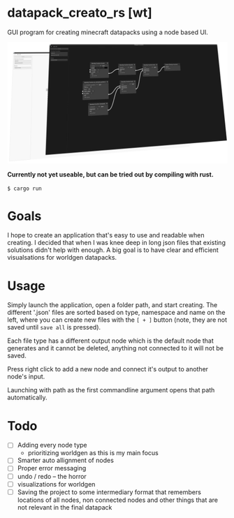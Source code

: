 # datapack_creato_rs [wt]

GUI program for creating minecraft datapacks using a node based UI.

![screenshot](example_images/example.png)

**Currently not yet useable, but can be tried out by compiling with rust.**

`$ cargo run`

# Goals
I hope to create an application that's easy to use and readable when creating. 
I decided that when I was knee deep in long json files that existing solutions didn't help with enough. 
A big goal is to have clear and efficient visualsations for worldgen datapacks.

# Usage
Simply launch the application, open a folder path, and start creating. The different '.json' files are sorted based on type, 
namespace and name on the left, where you can create new files with the `[ + ]` button (note, they are not saved until `save all` 
is pressed). 

Each file type has a different output node which is the default node that generates and it cannot be deleted, 
anything not connected to it will not be saved. 

Press right click to add a new node and connect it's output to another node's input.

Launching with path as the first commandline argument opens that path automatically. 

# Todo
- [ ] Adding every node type
  - prioritizing worldgen as this is my main focus
- [ ] Smarter auto allignment of nodes
- [ ] Proper error messaging
- [ ] undo / redo – the horror
- [ ] visualizations for worldgen
- [ ] Saving the project to some intermediary format that remembers locations of all nodes, non connected nodes and other things that are not relevant in the final datapack
